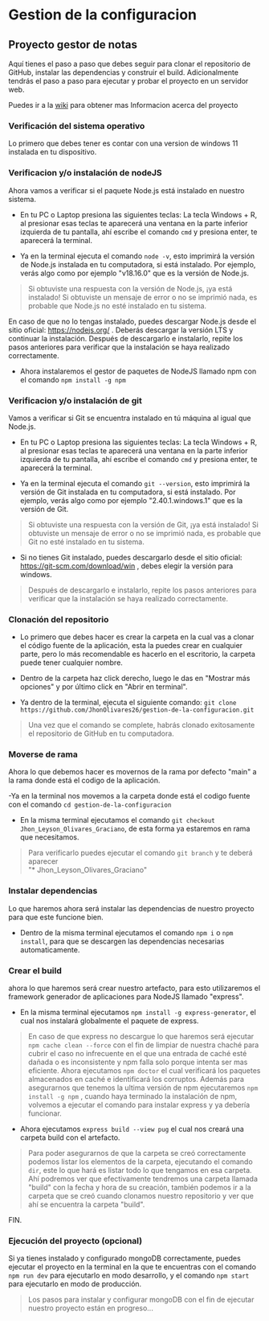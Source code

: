 # Gestion de la configuracion
## Proyecto gestor de notas
Aquí tienes el paso a paso que debes seguir para clonar el repositorio de GitHub, instalar las dependencias y construir el build. Adicionalmente tendrás el paso a paso para ejecutar y probar el proyecto en un servidor web.

Puedes ir a la [wiki](https://github.com/JhonOlivares26/gestion-de-la-configuracion/wiki/De-qué-se-trata) para obtener mas Informacion acerca del proyecto

### Verificación del sistema operativo

Lo primero que debes tener es contar con una version de windows 11 instalada en tu dispositivo.

### Verificacion y/o instalación de nodeJS
Ahora vamos a verificar si el paquete Node.js está instalado en nuestro sistema.

- En tu PC o Laptop presiona las siguientes teclas: La tecla Windows + R, al presionar esas teclas te aparecerá una ventana en la parte inferior izquierda de tu pantalla, ahí escribe el comando `cmd` y presiona enter, te aparecerá la terminal.

- Ya en la terminal ejecuta el comando `node -v`, esto imprimirá la versión de Node.js instalada en tu computadora, si está instalado. Por ejemplo, verás algo como por ejemplo "v18.16.0" que es la versión de Node.js.

> Si obtuviste una respuesta con la versión de Node.js, ¡ya está instalado! Si obtuviste un mensaje de error o no se imprimió nada, es probable que Node.js no esté instalado en tu sistema.

En caso de que no lo tengas instalado, puedes descargar Node.js desde el sitio oficial: https://nodejs.org/ . Deberás descargar la versión LTS y continuar la instalación. Después de descargarlo e instalarlo, repite los pasos anteriores para verificar que la instalación se haya realizado correctamente.

- Ahora instalaremos el gestor de paquetes de NodeJS llamado npm con el comando `npm install -g npm`

### Verificacion y/o instalación de git

Vamos a verificar si Git se encuentra instalado en tú máquina al igual que Node.js.

- En tu PC o Laptop presiona las siguientes teclas: La tecla Windows + R, al presionar esas teclas te aparecerá una ventana en la parte inferior izquierda de tu pantalla, ahí escribe el comando `cmd` y presiona enter, te aparecerá la terminal.

- Ya en la terminal ejecuta el comando `git --version`, esto imprimirá la versión de Git instalada en tu computadora, si está instalado. Por ejemplo, verás algo como por ejemplo "2.40.1.windows.1" que es la versión de Git.

> Si obtuviste una respuesta con la versión de Git, ¡ya está instalado! Si obtuviste un mensaje de error o no se imprimió nada, es probable que Git no esté instalado en tu sistema.

- Si no tienes Git instalado, puedes descargarlo desde el sitio oficial: https://git-scm.com/download/win , debes elegir la versión para windows.

> Después de descargarlo e instalarlo, repite los pasos anteriores para verificar que la instalación se haya realizado correctamente.

### Clonación del repositorio

- Lo primero que debes hacer es crear la carpeta en la cual vas a clonar el código fuente de la aplicación, esta la puedes crear en cualquier parte, pero lo más recomendable es hacerlo en el escritorio, la carpeta puede tener cualquier nombre.

- Dentro de la carpeta haz click derecho, luego le das en "Mostrar más opciones" y por último click en "Abrir en terminal".

- Ya dentro de la terminal, ejecuta el siguiente comando:
`git clone https://github.com/JhonOlivares26/gestion-de-la-configuracion.git`

> Una vez que el comando se complete, habrás clonado exitosamente el repositorio de GitHub en tu computadora.

### Moverse de rama
Ahora lo que debemos hacer es movernos de la rama por defecto "main" a la rama donde está el codigo de la aplicación.

-Ya en la terminal nos movemos a la carpeta donde está el codigo fuente con el comando `cd gestion-de-la-configuracion`

- En la misma terminal ejecutamos el comando `git checkout Jhon_Leyson_Olivares_Graciano`, 
de esta forma ya estaremos en rama que necesitamos. 

> Para verificarlo puedes ejecutar el comando `git branch` y te deberá aparecer   
"* Jhon_Leyson_Olivares_Graciano"

### Instalar dependencias 
Lo que haremos ahora será instalar las dependencias de nuestro proyecto para que este funcione bien.

- Dentro de la misma terminal ejecutamos el comando `npm i` o `npm install`, para que se descargen las dependencias necesarias automaticamente.

### Crear el build
ahora lo que haremos será crear nuestro artefacto, para esto utilizaremos el framework generador de aplicaciones para NodeJS llamado "express".

- En la misma terminal ejecutamos `npm install -g express-generator`, el cual nos instalará globalmente el paquete de express.

> En caso de que express no descargue lo que haremos será ejecutar `npm cache clean --force` con el fin de limpiar de nuestra chaché para cubrir el caso no infrecuente en el que una entrada de caché esté dañada o es inconsistente y npm falla solo porque intenta ser mas eficiente. Ahora ejecutamos `npm doctor` el cual verificará los paquetes almacenados en caché e identificará los corruptos. Además para asegurarnos que tenemos la ultima versión de npm ejecutaremos `npm install -g npm` , cuando haya terminado la instalación de npm, volvemos a ejecutar el comando para instalar express y ya debería funcionar.

- Ahora ejecutamos `express build --view pug` el cual nos creará una carpeta build con el artefacto.

> Para poder asegurarnos de que la carpeta se creó correctamente podemos listar los elementos de la carpeta, ejecutando el comando `dir`, este lo que hará es listar todo lo que tengamos en esa carpeta. Ahí podremos ver que efectivamente tendremos una carpeta llamada "build" con la fecha y hora de su creación, también podemos ir a la carpeta que se creó cuando clonamos nuestro repositorio y ver que ahí se encuentra la carpeta "build".

FIN.

### Ejecución del proyecto (opcional)

Si ya tienes instalado y configurado mongoDB correctamente, puedes ejecutar el proyecto en la terminal en la que te encuentras con el comando `npm run dev` para ejecutarlo en modo desarrollo, y el comando `npm start` para ejecutarlo en modo de producción.

> Los pasos para instalar y configurar mongoDB con el fin de ejecutar nuestro proyecto están en progreso...






